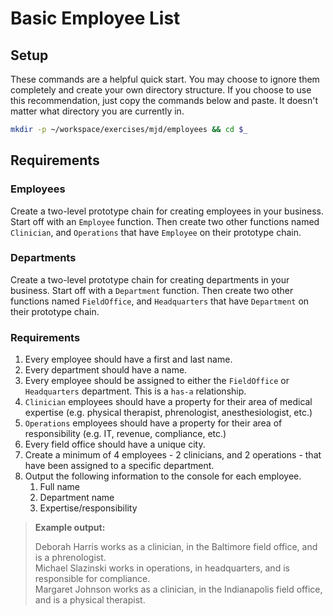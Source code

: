 # Basic Employee List

## Setup

These commands are a helpful quick start. You may choose to ignore them completely and create your own directory structure. If you choose to use this recommendation, just copy the commands below and paste. It doesn't matter what directory you are currently in.

```bash
mkdir -p ~/workspace/exercises/mjd/employees && cd $_
```

## Requirements

### Employees

Create a two-level prototype chain for creating employees in your business. Start off with an `Employee` function. Then create two other functions named `Clinician`, and `Operations` that have `Employee` on their prototype chain.

### Departments

Create a two-level prototype chain for creating departments in your business. Start off with a `Department` function. Then create two other functions named `FieldOffice`, and `Headquarters` that have `Department` on their prototype chain.

### Requirements

1. Every employee should have a first and last name.
1. Every department should have a name.
1. Every employee should be assigned to either the `FieldOffice` or `Headquarters` department. This is a `has-a` relationship.
1. `Clinician` employees should have a property for their area of medical expertise (e.g. physical therapist, phrenologist, anesthesiologist, etc.)
1. `Operations` employees should have a property for their area of responsibility (e.g. IT, revenue, compliance, etc.)
1. Every field office should have a unique city.
1. Create a minimum of 4 employees - 2 clinicians, and 2 operations - that have been assigned to a specific department.
1. Output the following information to the console for each employee.
    1. Full name
    1. Department name
    1. Expertise/responsibility

> **Example output:**  
>  
> Deborah Harris works as a clinician, in the Baltimore field office, and is a phrenologist.  
> Michael Slazinski works in operations, in headquarters, and is responsible for compliance.  
> Margaret Johnson works as a clinician, in the Indianapolis field office, and is a physical therapist.
